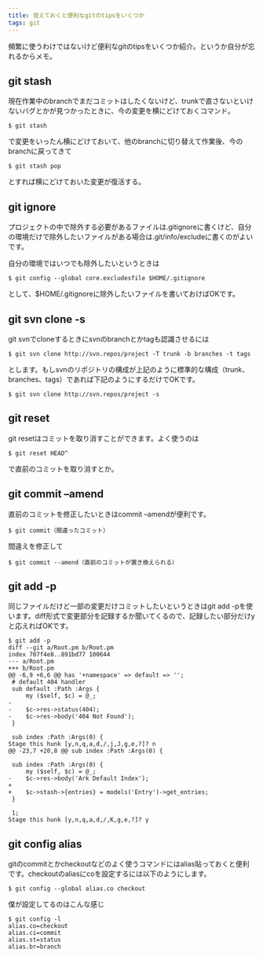```yaml
---
title: 覚えておくと便利なgitのtipsをいくつか
tags: git
---
```


頻繁に使うわけではないけど便利なgitのtipsをいくつか紹介。というか自分が忘れるからメモ。

git stash
---------------------

現在作業中のbranchでまだコミットはしたくないけど、trunkで直さないといけないバグとかが見つかったときに、今の変更を横にどけておくコマンド。

    $ git stash

で変更をいったん横にどけておいて、他のbranchに切り替えて作業後、今のbranchに戻ってきて

    $ git stash pop

とすれば横にどけておいた変更が復活する。

git ignore
----------------------

プロジェクトの中で除外する必要があるファイルは.gitignoreに書くけど、自分の環境だけで除外したいファイルがある場合は.git/info/excludeに書くのがよいです。

自分の環境ではいつでも除外したいというときは

    $ git config --global core.excludesfile $HOME/.gitignore

として、$HOME/.gitignoreに除外したいファイルを書いておけばOKです。

git svn clone -s
-----------------------

git svnでcloneするときにsvnのbranchとかtagも認識させるには

    $ git svn clone http://svn.repos/project -T trunk -b branches -t tags

とします。もしsvnのリポジトリの構成が上記のように標準的な構成（trunk、branches、tags）であれば下記のようにするだけでOKです。

    $ git svn clone http://svn.repos/project -s

git reset
---------------------

git resetはコミットを取り消すことができます。よく使うのは

    $ git reset HEAD^

で直前のコミットを取り消すとか。

git commit –amend
------------------------

直前のコミットを修正したいときはcommit –amendが便利です。

    $ git commit（間違ったコミット）

間違えを修正して

    $ git commit --amend（直前のコミットが置き換えられる）

git add -p
-------------------------

同じファイルだけど一部の変更だけコミットしたいというときはgit add -pを使います。diff形式で変更部分を記録するか聞いてくるので、記録したい部分だけyと応えればOKです。

    $ git add -p
    diff --git a/Root.pm b/Root.pm
    index 707f4e8..891bd77 100644
    --- a/Root.pm
    +++ b/Root.pm
    @@ -6,9 +6,6 @@ has '+namespace' => default => '';
     # default 404 handler
     sub default :Path :Args {
         my ($self, $c) = @_;
    -
    -    $c->res->status(404);
    -    $c->res->body('404 Not Found');
     }

     sub index :Path :Args(0) {
    Stage this hunk [y,n,q,a,d,/,j,J,g,e,?]? n
    @@ -23,7 +20,8 @@ sub index :Path :Args(0) {

     sub index :Path :Args(0) {
         my ($self, $c) = @_;
    -    $c->res->body('Ark Default Index');
    +
    +    $c->stash->{entries} = models('Entry')->get_entries;
     }

     1;
    Stage this hunk [y,n,q,a,d,/,K,g,e,?]? y

git config alias
-------------------------

gitのcommitとかcheckoutなどのよく使うコマンドにはalias貼っておくと便利です。checkoutのaliasにcoを設定するには以下のようにします。

    $ git config --global alias.co checkout

僕が設定してるのはこんな感じ

    $ git config -l
    alias.co=checkout
    alias.ci=commit
    alias.st=status
    alias.br=branch
